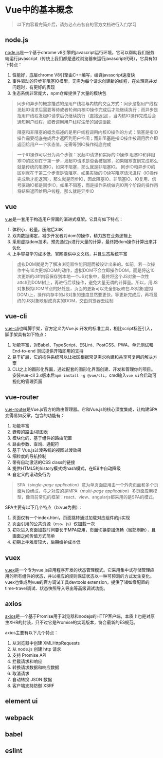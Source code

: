 # Vue中的基本概念

>以下内容看完简介后，请务必点击各自的官方文档进行入门学习

## node.js

[node.js](http://nodejs.cn/learn)是一个基于chrome v8引擎的javascript运行环境，它可以帮助我们服务端运行javascript（传统上我们都是通过浏览器来运行javascript代码），它具有如下特点：

1. 性能好，底层chrome V8引擎由C++编写，编译javascript速度快
2. 事件驱动的异步非阻塞IO模型，无需为每个请求创建新的线程，在处理高并发问题时，有更好的表现
3. 生态系统非常庞大，npm仓库提供了大量的模块包

>同步和异步的概念描述的是用户线程与内核的交互方式：同步是指用户线程发起IO请求后需要等待或者轮询内核IO操作完成后才能继续执行；而异步是指用户线程发起IO请求后仍继续执行（直接返回），当内核IO操作完成后会通知用户线程，或者调用用户线程注册的回调函数

>阻塞和非阻塞的概念描述的是用户线程调用内核IO操作的方式：阻塞是指IO操作需要彻底完成后才返回到用户空间；而非阻塞是指IO操作被调用后立即返回给用户一个状态值，无需等到IO操作彻底完成

>一个IO操作可以分为两个步骤：发起IO请求和实际的IO操作
阻塞IO和非阻塞IO的区别在于第一步，发起IO请求是否会被阻塞，如果阻塞直到完成那么就是传统的阻塞IO，如果不阻塞，那么就是非阻塞IO。
同步IO和异步IO的区别就在于第二个步骤是否阻塞，如果实际的IO读写阻塞请求进程（IO操作完成后才能返回），那么就是同步IO，因此阻塞IO、非阻塞IO、IO复用、信号驱动IO都是同步IO，如果不阻塞，而是操作系统做完IO两个阶段的操作再将结果返回给用户线程，那么就是异步IO

## vue

[vue](https://cn.vuejs.org/v2/guide/)是一套用于构造用户界面的渐进式框架。它具有如下特点：

1. 体积小，轻量，压缩后33K
2. 双向数据绑定，减少开发者对dom的操作，精力放在业务逻辑上
3. 采用虚拟dom技术，预先通过js进行大量的计算，最终把dom操作计算出来并优化
4. 上手容易学习成本低，官网提供中文文档，并且生态系统丰富

>虚拟DOM就是为了解决浏览器性能问题而被设计出来的。如前，若一次操作中有10次更新DOM的动作，虚拟DOM不会立即操作DOM，而是将这10次更新的diff内容保存到本地一个JS对象中，最终将这个JS对象一次性attch到DOM树上，再进行后续操作，避免大量无谓的计算量。所以，用JS对象模拟DOM节点的好处是，页面的更新可以先全部反映在JS对象(虚拟DOM)上，操作内存中的JS对象的速度显然要更快，等更新完成后，再将最终的JS对象映射成真实的DOM，交由浏览器去绘制

## vue-cli

[vue-cli](https://cli.vuejs.org/zh/)也叫脚手架，官方定义为Vue.js 开发的标准工具，相比script标签引入，脚手架具有如下特点：  

1. 功能丰富，对Babel、TypeScript、ESLint、PostCSS、PWA、单元测试和 End-to-end 测试提供开箱即用的支持
2. 易于扩展，它的插件系统可以让社区根据常见需求构建和共享可复用的解决方案
3. CLI之上的图形化界面，通过配套的图形化界面创建、开发和管理你的项目。安装vue-cil 3.x版本后`npm install -g @vue/cli`，cmd输入`vue ui`会启动可视化的管理页面

## vue-router

[vue-router](https://router.vuejs.org/zh/)是Vue.js官方的路由管理器。它和Vue.js的核心深度集成，让构建SPA变得易如反掌。包含的功能有：

1. 功能丰富  
2. 嵌套的路由/视图表
3. 模块化的、基于组件的路由配置
4. 路由参数、查询、通配符
5. 基于 Vue.js过渡系统的视图过渡效果
6. 细粒度的导航控制
7. 带有自动激活的CSS class的链接
8. 提供HTML5的history模式或hash模式，在IE9中自动降级
9. 自定义的滚动条行为  

>SPA（*single-page application*）意为单页面应用由一个外壳页面和多个页面片段组成，与之对应的是MPA（_multi-page application_）多页面应用模型，像目前常见的框架：react、view、angularjs都采用的是SPA的模式。  

SPA主要有以下几个特点（以vue为例）：

1. 页面仅有一个index.html，页面跳转通过加载对应组件的js实现
2. 页面引用的公共资源（css、js）仅加载一次
3. 初次进入页面加载时间要长于MPA应用，页面切换更加流畅（局部刷新），且画面之间传值方式简单
4. 初期上手难度较大，后期维护成本低  

## vuex

[vuex](https://vuex.vuejs.org/zh/)是一个专为vue.js应用程序开发的状态管理模式。它采用集中式存储管理应用的所有组件的状态，并以相应的规则保证状态以一种可预测的方式发生变化。vuex也集成到vue的官方调试工具devtools extension，提供了诸如零配置的time-travel调试、状态快照导入导出等高级调试功能。  

## axios

[axios](https://www.kancloud.cn/yunye/axios/234845)是一个基于Promise用于浏览器和nodejs的HTTP客户端，本质上也是对原生XHR的封装，只不过它是Promise的实现版本，符合最新的ES规范。  

axios主要有以下几个特点：

1. 从浏览器中创建 XMLHttpRequests
2. 从 node.js 创建 http 请求
3. 支持 Promise API
4. 拦截请求和响应
5. 转换请求数据和响应数据
6. 取消请求
7. 自动转换 JSON 数据
8. 客户端支持防御 XSRF

## element ui

## webpack

## babel

## eslint
